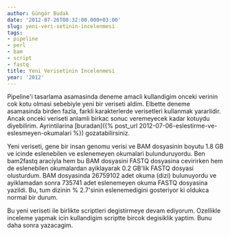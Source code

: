 ```yaml
---
author: Güngör Budak
date: '2012-07-26T08:32:00.000+03:00'
slug: yeni-veri-setinin-incelenmesi
tags:
- pipeline
- perl
- bam
- script
- fastq
title: Yeni Verisetinin Incelenmesi
year: '2012'
---
```


Pipeline'i tasarlama asamasinda deneme amacli kullandigim onceki verinin cok kotu olmasi sebebiyle yeni bir veriseti aldim. Elbette deneme asamasinda birden fazla, farkli karakterlerde verisetleri kullanmak yararlidir. Ancak onceki veriseti anlamli birkac sonuc veremeyecek kadar kotuydu diyebilirim. Ayrintilarina [buradan]({% post_url 2012-07-06-eslestirme-ve-eslesmeyen-okumalari %}) gozatabilirsiniz.

Yeni veriseti, gene bir insan genomu verisi ve BAM dosyasinin boyutu 1.8 GB ve icinde eslenebilen ve eslenemeyen okumalari bulunduruyordu. Ben bam2fastq araciyla hem bu BAM dosyasini FASTQ dosyasina cevirirken hem de eslenebilen okumalardan ayiklayarak 0.2 GB'lik FASTQ dosyasi olusturdum. BAM dosyasinda 26759102 adet okuma (dizi) bulunuyordu ve ayiklamadan sonra 735741 adet eslenemeyen okuma FASTQ dosyasina yazildi. Bu, tum dizinin % 2.7'sinin eslenemedigini gosteriyor ki oldukca normal bir durum.

Bu yeni veriseti ile birlikte scriptleri degistirmeye devam ediyorum. Ozellikle inceleme yapmak icin kullandigim scriptte bircok degisiklik yaptim. Bunu daha sonra yazacagim.

